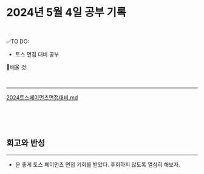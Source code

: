 # 2024년 5월 4일 공부 기록 

<br>

✅TO DO: 

- 토스 면접 대비 공부

💭배울 것:


<br>

---

[2024토스페이먼츠면접대비.md](..%2F..%2F..%2F%EA%B8%B0%ED%83%80%2F2024%ED%86%A0%EC%8A%A4%ED%8E%98%EC%9D%B4%EB%A8%BC%EC%B8%A0%EB%A9%B4%EC%A0%91%EB%8C%80%EB%B9%84.md)



<br><br><br>





## 회고와 반성

---

- 운 좋게 토스 페이먼츠 면접 기회를 받았다. 후회하지 않도록 열심히 해보자.

